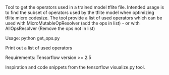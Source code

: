 Tool to get the operators used in a trained model tflite file. Intended usage is to find the subset of operators used by the tflite model when optimizing tflite micro codesize.
The tool provide a list of used operators which can be used with MicroMutableOpResolver (add the ops in list)  - or with AllOpsResolver (Remove the ops not in list)

Usage: python get_ops.py <tflite model>

Print out a list of used operators

Requirements: Tensorflow version >= 2.5

Inspiration and code snippets from the tensorflow visualize.py tool.